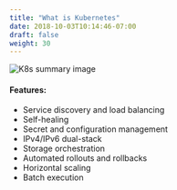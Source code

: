 ```yaml
---
title: "What is Kubernetes"
date: 2018-10-03T10:14:46-07:00
draft: false
weight: 30
---
```


![K8s summary image](/images/introduction/what_is_k8s_new.png)

#### Features: 
- Service discovery and load balancing
- Self-healing
- Secret and configuration management
- IPv4/IPv6 dual-stack
- Storage orchestration
- Automated rollouts and rollbacks
- Horizontal scaling
- Batch execution

